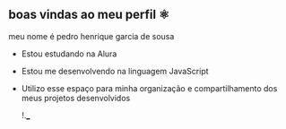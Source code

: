 ## boas vindas ao meu perfil ⚛️

  meu nome é pedro henrique garcia de sousa
  
- Estou estudando na Alura
- Estou me desenvolvendo na linguagem JavaScript
- Utilizo esse espaço para minha organização e compartilhamento dos meus projetos desenvolvidos


  !.[_](https://media1.tenor.com/m/7Fhbn-yeSWkAAAAC/come-with-me-mizu.gif)
